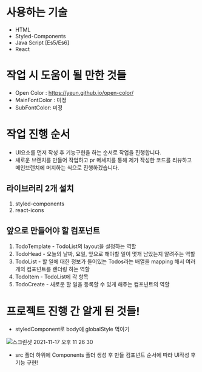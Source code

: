 # 사용하는 기술

- HTML
- Styled-Components
- Java Script [Es5/Es6]
- React

# 작업 시 도움이 될 만한 것들

- Open Color : https://yeun.github.io/open-color/
- MainFontColor : 미정
- SubFontColor: 미정

# 작업 진행 순서

- UI요소를 먼저 작성 후 기능구현을 하는 순서로 작업을 진행합니다.
- 새로운 브랜치를 만들어 작업하고 pr 메세지를 통해 제가 작성한 코드를 리뷰하고 메인브랜치에 머지하는 식으로 진행하겠습니다.

## 라이브러리 2개 설치

1.  styled-components
2.  react-icons

## 앞으로 만들어야 할 컴포넌트

1.  TodoTemplate - TodoList의 layout을 설정하는 역할
2.  TodoHead - 오늘의 날짜, 요일, 앞으로 해야할 일이 몇개 남았는지 알려주는 역할
3.  TodoList - 할 일에 대한 정보가 들어있는 Todos라는 배열을 mapping 해서 여러개의 컴포넌트를 렌더링 하는 역할
4.  TodoItem - TodoList에 각 항목
5.  TodoCreate - 새로운 할 일을 등록할 수 있게 해주는 컴포넌트의 역할

# 프로젝트 진행 간 알게 된 것들!

- styledComponent로 body에 globalStyle 먹이기

![스크린샷 2021-11-17 오후 11 26 30](https://user-images.githubusercontent.com/89136968/142218952-0cf4c539-9345-4421-9b87-e1ebc27839b1.png)

- src 폴더 하위에 Components 폴더 생성 후 만들 컴포넌트 순서에 따라 UI작성 후 기능 구현!
